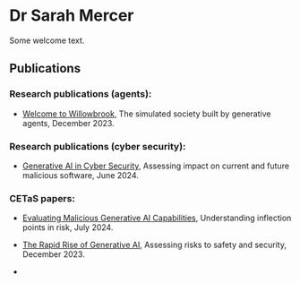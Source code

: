 # Dr Sarah Mercer

<p>Some welcome text.</p>

## Publications

### Research publications (agents):
* [Welcome to Willowbrook](https://cetas.turing.ac.uk/publications/welcome-willowbrook), The simulated society built by generative agents, December 2023.

### Research publications (cyber security):
* [Generative AI in Cyber Security](https://cetas.turing.ac.uk/publications/generative-ai-cybersecurity), Assessing impact on current and future malicious software, June 2024.

### CETaS papers:
* [Evaluating Malicious Generative AI Capabilities](https://cetas.turing.ac.uk/publications/evaluating-malicious-generative-ai-capabilities), Understanding inflection points in risk, July 2024.
* [The Rapid Rise of Generative AI](https://cetas.turing.ac.uk/publications/rapid-rise-generative-ai), Assessing risks to safety and security, December 2023.

* 
